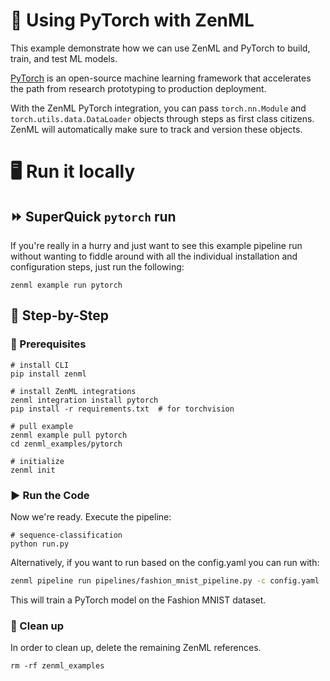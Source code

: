 # 🔦 Using PyTorch with ZenML

This example demonstrate how we can use ZenML and PyTorch to build, train, and test ML models.

[PyTorch](https://pytorch.org/) is an open-source machine learning framework that accelerates the path from research prototyping to production deployment.

With the ZenML PyTorch integration, you can pass `torch.nn.Module` and `torch.utils.data.DataLoader` objects through steps as first class citizens. ZenML will automatically make sure 
to track and version these objects.

# 🖥 Run it locally

## ⏩ SuperQuick `pytorch` run

If you're really in a hurry and just want to see this example pipeline run
without wanting to fiddle around with all the individual installation and
configuration steps, just run the following:

```shell
zenml example run pytorch
```

## 👣 Step-by-Step

### 📄 Prerequisites

```shell
# install CLI
pip install zenml

# install ZenML integrations
zenml integration install pytorch
pip install -r requirements.txt  # for torchvision

# pull example
zenml example pull pytorch
cd zenml_examples/pytorch

# initialize
zenml init
```

### ▶️ Run the Code

Now we're ready. Execute the pipeline:

```shell
# sequence-classification
python run.py
```

Alternatively, if you want to run based on the config.yaml you can run with:

```bash
zenml pipeline run pipelines/fashion_mnist_pipeline.py -c config.yaml
```

This will train a PyTorch model on the Fashion MNIST dataset.

### 🧽 Clean up

In order to clean up, delete the remaining ZenML references.

```shell
rm -rf zenml_examples
```
